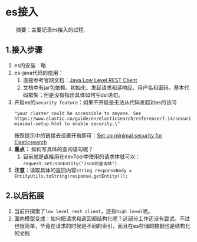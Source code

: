# es接入&emsp;&emsp;摘要：主要记录es接入的过程.## 1.接入步骤1. es的安装：略2. es-java代码的使用：   1. 直接参考官网文档：[Java Low Level REST Client](https://www.elastic.co/guide/en/elasticsearch/client/java-rest/current/java-rest-low.html)   2. 文档中有jar包依赖、初始化、发起请求和读响应、用户名和密码，基本代码框架；但是没有指出具体如何写dsl语句。3. 开启es的`security feature`：如果不开启是无法从代码发起对es的访问    ```shell    "your cluster could be accessible to anyone. See https://www.elastic.co/guide/en/elasticsearch/reference/7.14/security-minimal-setup.html to enable security.\"    ```    按照提示中的链接去设置开启即可：[Set up minimal security for Elasticsearch](https://www.elastic.co/guide/en/elasticsearch/reference/7.14/security-minimal-setup.html)4. **重点：** 如何写具体的查询语句呢？   1. 目前就是直接用在devTool中使用的请求体就可以：`request.setJsonEntity("Json的查询体")`5. **注意**：读取具体的返回内容`String responseBody = EntityUtils.toString(response.getEntity());`## 2.以后拓展1. 当前只探索了`low level rest client`，还有`high level`呢。2. 面向模型变成：如何把请求和返回都结构化呢？这部分工作还没有尝试。不过也很简单，毕竟在请求的时候是不同的索引，而且在es存储的数据也是结构化的文档